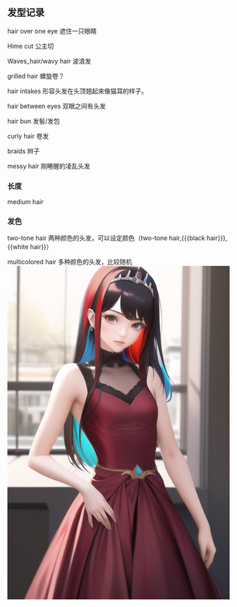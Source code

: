 ## 发型记录

hair over one eye 遮住一只眼睛

Hime cut 公主切

Waves_hair/wavy hair 波浪发

grilled hair 螺旋卷？

hair intakes 形容头发在头顶翘起來像猫耳的样子。

hair between eyes 双眼之间有头发

hair bun 发髻/发包

curly hair 卷发

braids 辫子

messy hair 刚睡醒的凌乱头发

### 长度

medium hair

### 发色

two-tone hair 两种颜色的头发，可以设定颜色（two-tone hair,{{{black hair}}},{{white hair}}）

multicolored hair 多种颜色的头发，比较随机
![多色头发，颜色分界大概率和光线有关](../pic_stoarge/NovelAi%20pic/multicolored%20hair,%201girl,%20beautiful,%20small%20waist,%20realistic,%20ray%20tracing,%20red%20dr%20s-4203488845.png)